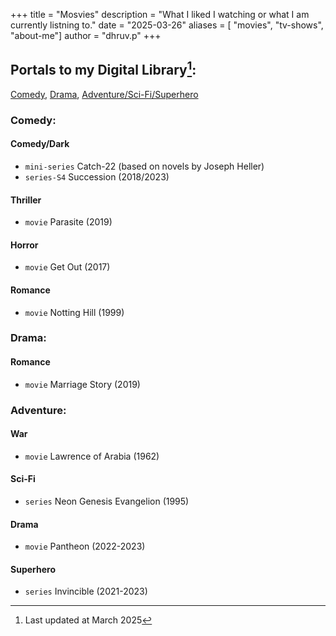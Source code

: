 +++
title = "Mosvies"
description = "What I liked I watching or what I am currently listning to."
date = "2025-03-26"
aliases = [ "movies", "tv-shows", "about-me"]
author = "dhruv.p"
+++
## Portals to my Digital Library[^2]:
[Comedy](#comedy), [Drama](#drama), [Adventure/Sci-Fi/Superhero](#adventure)

[^2]: Last updated at March 2025

### Comedy:
#### Comedy/Dark
- `mini-series` Catch-22 (based on novels by Joseph Heller)
- `series-S4` Succession (2018/2023)
#### Thriller
- `movie` Parasite (2019)
#### Horror
- `movie` Get Out (2017)
#### Romance
- `movie` Notting Hill (1999)

### Drama:
#### Romance
- `movie` Marriage Story (2019)

### Adventure:
#### War
- `movie` Lawrence of Arabia (1962)
#### Sci-Fi
- `series` Neon Genesis Evangelion (1995)
#### Drama
- `movie` Pantheon (2022-2023)
#### Superhero
- `series` Invincible (2021-2023)
